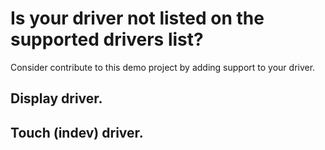 # Is your driver not listed on the supported drivers list?

Consider contribute to this demo project by adding support to your driver.

## Display driver.


## Touch (indev) driver.
